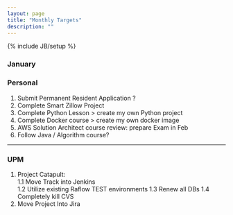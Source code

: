 ```yaml
---
layout: page
title: "Monthly Targets"
description: ""
---
```

{% include JB/setup %}

### January

### Personal

1. Submit Permanent Resident Application ?  
2. Complete Smart Zillow Project  
3. Complete Python Lesson >  create my own Python project
4. Complete Docker course >  create my own docker image  
5. AWS Solution Architect course review: prepare Exam in Feb 
6. Follow Java / Algorithm course?  

---

### UPM

1. Project Catapult:<br /> 
	1.1  Move Track into Jenkins <br />
	1.2  Utilize existing Raflow TEST environments
    1.3  Renew all DBs 
    1.4  Completely kill CVS  
2. Move Project Into Jira 
